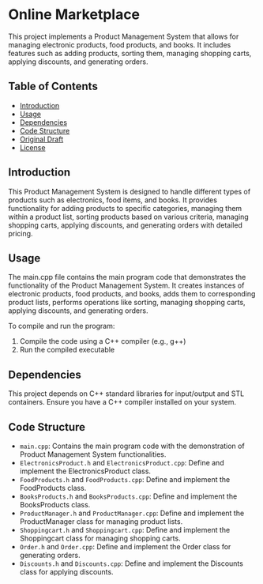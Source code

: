 # Online Marketplace

This project implements a Product Management System that allows for managing electronic products, food products, and books. It includes features such as adding products, sorting them, managing shopping carts, applying discounts, and generating orders.

## Table of Contents

- [Introduction](#introduction)
- [Usage](#usage)
- [Dependencies](#dependencies)
- [Code Structure](#code-structure)
- [Original Draft](#original-draft)
- [License](#license)

## Introduction

This Product Management System is designed to handle different types of products such as electronics, food items, and books. It provides functionality for adding products to specific categories, managing them within a product list, sorting products based on various criteria, managing shopping carts, applying discounts, and generating orders with detailed pricing.

## Usage

The main.cpp file contains the main program code that demonstrates the functionality of the Product Management System. It creates instances of electronic products, food products, and books, adds them to corresponding product lists, performs operations like sorting, managing shopping carts, applying discounts, and generating orders.

To compile and run the program:
1. Compile the code using a C++ compiler (e.g., g++)
2. Run the compiled executable

## Dependencies

This project depends on C++ standard libraries for input/output and STL containers. Ensure you have a C++ compiler installed on your system.

## Code Structure

- `main.cpp`: Contains the main program code with the demonstration of Product Management System functionalities.
- `ElectronicsProduct.h` and `ElectronicsProduct.cpp`: Define and implement the ElectronicsProduct class.
- `FoodProducts.h` and `FoodProducts.cpp`: Define and implement the FoodProducts class.
- `BooksProducts.h` and `BooksProducts.cpp`: Define and implement the BooksProducts class.
- `ProductManager.h` and `ProductManager.cpp`: Define and implement the ProductManager class for managing product lists.
- `Shoppingcart.h` and `Shoppingcart.cpp`: Define and implement the Shoppingcart class for managing shopping carts.
- `Order.h` and `Order.cpp`: Define and implement the Order class for generating orders.
- `Discounts.h` and `Discounts.cpp`: Define and implement the Discounts class for applying discounts.



